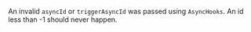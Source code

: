 
An invalid `asyncId` or `triggerAsyncId` was passed using `AsyncHooks`. An id less than -1 should never happen.

<a id="ERR_INVALID_CALLBACK"></a>
